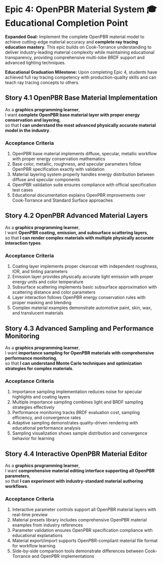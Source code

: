 # Epic 4: OpenPBR Material System 🎓 **Educational Completion Point**

**Expanded Goal:** Implement the complete OpenPBR material model to achieve cutting-edge material accuracy and **complete ray tracing education mastery**. This epic builds on Cook-Torrance understanding to deliver industry-leading material complexity while maintaining educational transparency, providing comprehensive multi-lobe BRDF support and advanced lighting techniques.

**Educational Graduation Milestone:** Upon completing Epic 4, students have achieved full ray tracing competency with production-quality skills and can teach ray tracing concepts to others.

## Story 4.1 OpenPBR Base Material Implementation
As a **graphics programming learner**,  
I want **complete OpenPBR base material layer with proper energy conservation and layering**,  
so that **I can understand the most advanced physically accurate material model in the industry**.

### Acceptance Criteria
1. OpenPBR base material implements diffuse, specular, metallic workflow with proper energy conservation mathematics
2. Base color, metallic, roughness, and specular parameters follow OpenPBR specification exactly with validation
3. Material layering system properly handles energy distribution between diffuse and specular components
4. OpenPBR validation suite ensures compliance with official specification test cases
5. Educational documentation explains OpenPBR improvements over Cook-Torrance and Standard Surface approaches

## Story 4.2 OpenPBR Advanced Material Layers
As a **graphics programming learner**,  
I want **OpenPBR coating, emission, and subsurface scattering layers**,  
so that **I can render complex materials with multiple physically accurate interaction types**.

### Acceptance Criteria
1. Coating layer implements proper clearcoat with independent roughness, IOR, and tinting parameters
2. Emission layer provides physically accurate light emission with proper energy units and color temperature
3. Subsurface scattering implements basic subsurface approximation with scattering distance and color parameters
4. Layer interaction follows OpenPBR energy conservation rules with proper masking and blending
5. Complex material examples demonstrate automotive paint, skin, wax, and translucent materials

## Story 4.3 Advanced Sampling and Performance Monitoring
As a **graphics programming learner**,  
I want **importance sampling for OpenPBR materials with comprehensive performance monitoring**,  
so that **I can understand Monte Carlo techniques and optimization strategies for complex materials**.

### Acceptance Criteria
1. Importance sampling implementation reduces noise for specular highlights and coating layers
2. Multiple importance sampling combines light and BRDF sampling strategies effectively
3. Performance monitoring tracks BRDF evaluation cost, sampling efficiency, and convergence rates
4. Adaptive sampling demonstrates quality-driven rendering with educational performance analysis
5. Sampling visualization shows sample distribution and convergence behavior for learning

## Story 4.4 Interactive OpenPBR Material Editor
As a **graphics programming learner**,  
I want **comprehensive material editing interface supporting all OpenPBR parameters**,  
so that **I can experiment with industry-standard material authoring workflows**.

### Acceptance Criteria
1. Interactive parameter controls support all OpenPBR material layers with real-time preview
2. Material presets library includes comprehensive OpenPBR material examples from industry references
3. Parameter validation ensures OpenPBR specification compliance with educational explanations
4. Material export/import supports OpenPBR-compliant material file format for workflow learning
5. Side-by-side comparison tools demonstrate differences between Cook-Torrance and OpenPBR implementations
